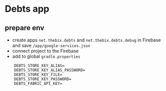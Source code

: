 # Debts app

## prepare env
- create apps `net.thebix.debts` and `net.thebix.debts.debug` in Firebase and save `/app/google-services.json`
- connect project to the Firebase
- add to global `gradle.properties`

```
    DEBTS_STORE_KEY_ALIAS=
    DEBTS_STORE_KEY_ALIAS_PASSWORD=
    DEBTS_STORE_KEY_FILE=
    DEBTS_STORE_KEY_PASSWORD=
    DEBTS_FABRIC_API_KEY=
```
